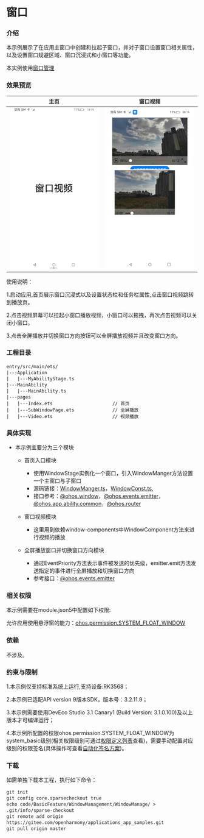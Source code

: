 # 窗口

### 介绍

本示例展示了在应用主窗口中创建和拉起子窗口，并对子窗口设置窗口相关属性，以及设置窗口规避区域、窗口沉浸式和小窗口等功能。

本实例使用[窗口管理](https://gitee.com/openharmony/docs/blob/master/zh-cn/application-dev/reference/apis/js-apis-window.md)

### 效果预览

|主页| 窗口视频                                        |
|--------------------------------|---------------------------------------------|
|![home](screenshots/devices/mainWindow.png) | ![play1](screenshots/devices/subWindow.png) |

使用说明：

1.启动应用,首页展示窗口沉浸式以及设置状态栏和任务栏属性,点击窗口视频跳转到播放页。

2.点击视频屏幕可以拉起小窗口播放视频，小窗口可以拖拽，再次点击视频可以关闭小窗口。

3.点击全屏播放并切换窗口方向按钮可以全屏播放视频并且改变窗口方向。

### 工程目录
```
entry/src/main/ets/
|---Application
|   |---MyAbilityStage.ts                   
|---MainAbility
|   |---MainAbility.ts                    
|---pages
|   |---Index.ets                      // 首页
|   |---SubWindowPage.ets              // 全屏播放
|   |---Video.ets                      // 视频播放
``` 

### 具体实现

* 本示例主要分为三个模块
  * 首页入口模块
    * 使用WindowStage实例化一个窗口，引入WindowManger方法设置一个主窗口与子窗口
    * 源码链接：[WindowManger.ts](https://gitee.com/openharmony/applications_app_samples/blob/master/code/BasicFeature/WindowManagement/WindowManage/WindowComponent/src/main/ets/components/feature/WindowManger.ts)，[WindowConst.ts](https://gitee.com/openharmony/applications_app_samples/blob/master/code/BasicFeature/WindowManagement/WindowManage/WindowComponent/src/main/ets/components/util/WindowConst.ts),
    * 接口参考：[@ohos.window](https://gitee.com/openharmony/docs/blob/master/zh-cn/application-dev/reference/apis/js-apis-window.md)，[@ohos.events.emitter](https://gitee.com/openharmony/docs/blob/master/zh-cn/application-dev/reference/apis/js-apis-emitter.md)，[@ohos.app.ability.common](https://gitee.com/openharmony/docs/blob/master/zh-cn/application-dev/reference/apis/js-apis-app-ability-common.md)，[@ohos.router](https://gitee.com/openharmony/docs/blob/master/zh-cn/application-dev/reference/apis/js-apis-router.md)

  * 窗口视频模块
    * 这里用到依赖window-components中WindowComponent方法来进行视频的播放

  * 全屏播放窗口并切换窗口方向模块
    * 通过EventPriority方法表示事件被发送的优先级，emitter.emit方法发送指定的事件进行全屏播放和切换窗口方向
    * 参考接口：[@ohos.events.emitter](https://gitee.com/openharmony/docs/blob/master/zh-cn/application-dev/reference/apis/js-apis-emitter.md)


### 相关权限

本示例需要在module.json5中配置如下权限:

允许应用使用悬浮窗的能力：[ohos.permission.SYSTEM_FLOAT_WINDOW](https://gitee.com/openharmony/docs/blob/master/zh-cn/application-dev/security/permission-list.md)


### 依赖

不涉及。


### 约束与限制

1.本示例仅支持标准系统上运行,支持设备:RK3568；

2.本示例已适配API version 9版本SDK，版本号：3.2.11.9；

3.本示例需要使用DevEco Studio 3.1 Canary1 (Build Version: 3.1.0.100)及以上版本才可编译运行；

4.本示例所配置的权限ohos.permission.SYSTEM_FLOAT_WINDOW为system_basic级别(相关权限级别可通过[权限定义列表](https://gitee.com/openharmony/docs/blob/master/zh-cn/application-dev/security/permission-list.md)查看)，需要手动配置对应级别的权限签名(具体操作可查看[自动化签名方案](https://docs.openharmony.cn/pages/v3.2Beta/zh-cn/application-dev/security/hapsigntool-overview.md/))。

### 下载

如需单独下载本工程，执行如下命令：
```
git init
git config core.sparsecheckout true
echo code/BasicFeature/WindowManagement/WindowManage/ > .git/info/sparse-checkout
git remote add origin https://gitee.com/openharmony/applications_app_samples.git
git pull origin master

```